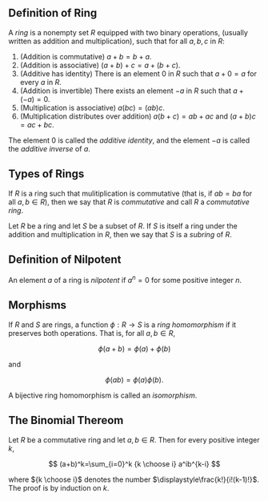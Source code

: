 ## Definition of Ring

A *ring* is a nonempty set $R$ equipped with two binary operations, (usually written as addition and multiplication), such that for all $a,b,c$ in $R$:
1. (Addition is commutative) $a+b=b+a$.
2. (Addition is associative) $(a+b)+c=a+(b+c)$.
3. (Additive has identity) There is an element $0$ in $R$ such that $a+0=a$ for every $a$ in $R$.
4. (Addition is invertible) There exists an element $-a$ in $R$ such that $a+(-a)=0$. 
5. (Multiplication is associative) $a(bc)=(ab)c$. 
6. (Multiplication distributes over addition) $a(b+c)=ab+ac$ and $(a+b)c=ac+bc$.

The element $0$ is called the *additive identity*, and the element $-a$ is called the *additive inverse* of $a$. 

## Types of Rings
If $R$ is a ring such that mulitiplication is commutative (that is, if $ab=ba$ for all $a,b\in R$), then we say that $R$ is *commutative* and call $R$ a *commutative ring*.

Let $R$ be a ring and let $S$ be a subset of $R$. If $S$ is itself a ring under the addition and multiplication in $R$, then we say that $S$ is a *subring* of $R$. 

## Definition of Nilpotent
An element $a$ of a ring is *nilpotent* if $a^n=0$ for some positive integer $n$.

## Morphisms

If $R$ and $S$ are rings, a function $\phi: R\to S$ is a *ring homomorphism* if it preserves both operations. That is, for all $a,b\in R$,

$$\phi(a+b)=\phi(a)+\phi(b)$$

and

$$\phi(ab)=\phi(a)\phi(b).$$

A bijective ring homomorphism is called an *isomorphism*.

## The Binomial Thereom

Let $R$ be a commutative ring and let $a,b\in R$. Then for every positive integer $k$,

$$
(a+b)^k=\sum_{i=0}^k {k \choose i} a^ib^{k-i}
$$

where ${k \choose i}$ denotes the number $\displaystyle\frac{k!}{i!(k-1)!}$. The proof is by induction on $k$.
